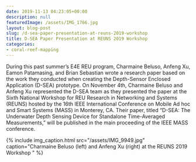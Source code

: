 ```yaml
---
date: 2019-11-13 04:23:05+00:00
description: null
featuredImage: /assets/IMG_1766.jpg
layout: blog-post
slug: /d-sea-paper-presentation-at-reuns-2019-workshop
title: D-SEA Paper Presentation at REUNS 2019 Workshop
categories:
- coral-reef-mapping
---
```





During this past summer’s E4E REU program, Charmaine Beluso, Anfeng Xu, Eamon Patamasing, and Brian Sebastian wrote a research paper based on the work they conducted when creating the Depth-Sensor Enclosed Application (D-SEA) prototype. On November 4th, Charmaine Beluso and Anfeng Xu represented the D-SEA team as they presented the paper at the Sixth National Workshop for REU Research in Networking and Systems (REUNS) hosted by the 16th IEEE International Conference on Mobile Ad hoc and Smart Systems (MASS) in Monterey, CA. Their paper, titled “D-SEA: The Underwater Depth Sensing Device for Standalone Time-Averaged Measurements,” will be published in the main proceeding of the IEEE MASS conference.







  

{% include 
    img_caption.html
    src="/assets/IMG_9949.jpg"
    caption="Charmaine Beluso (left) and Anfeng Xu (right) at the REUNS 2019 Workshop "
%}